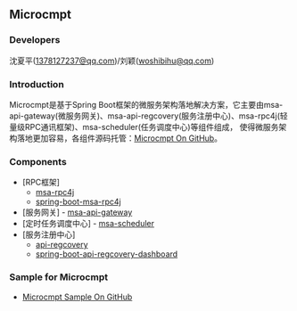 ## Microcmpt

### Developers
沈夏平(1378127237@qq.com)/刘颖(woshibihu@qq.com)

### Introduction
Microcmpt是基于Spring Boot框架的微服务架构落地解决方案，它主要由msa-api-gateway(微服务网关)、msa-api-regcovery(服务注册中心)、msa-rpc4j(轻量级RPC通讯框架)、msa-scheduler(任务调度中心)等组件组成，
使得微服务架构落地更加容易，各组件源码托管：[Microcmpt On GitHub](https://github.com/microcmpt)。

### Components
 - [RPC框架]
   - [msa-rpc4j](content/msa-rpc4j-use.md)
   - [spring-boot-msa-rpc4j](content/spring-boot-msa-rpc4j-use.md)
 - [服务网关] - [msa-api-gateway](content/msa-api-gateway-use.md)
 - [定时任务调度中心] - [msa-scheduler](content/msa-scheduler-use.md)
 - [服务注册中心]
   - [api-regcovery](content/api-regcovery-use.md)
   - [spring-boot-api-regcovery-dashboard](content/spring-boot-api-regcovery-dashboard-use.md)

### Sample for Microcmpt
 - [Microcmpt Sample On GitHub](https://github.com/microcmpt/msa-sample)
